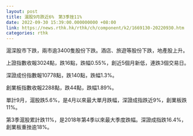 ```yaml
---
layout: post
title: 滬股9月跌近6%　第3季挫11%
date: 2022-09-30 15:39:00.000000000 +08:00
link: https://news.rthk.hk/rthk/ch/component/k2/1669130-20220930.htm
categories: rthk
---
```


滬深股市下跌，兩市逾3400隻股份下跌。酒店、旅遊等股份下跌，地產股上升。

上證指數收報3024點，跌16點，跌幅0.55%，創近5個月新低，連跌3個交易日。

深證成份指數報10778點，跌140點，跌幅1.3%。

創業板指數收報2288點，跌44點，跌幅1.89%。

單計9月，滬股跌5.6%，是4月以來最大單月跌幅，深證成指跌近9%，創業板跌11%。

第3季滬股累計跌11%，是2018年第4季以來最大季度跌幅。深證成指跌16.4%，創業板重挫逾18%。
